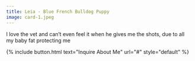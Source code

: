 ```yaml
---
title: Leia - Blue French Bulldog Puppy
image: card-1.jpeg
---
```


I love the vet and can’t even feel it when he gives me the shots, due to all my baby fat protecting me

{% include button.html text="Inquire About Me" url="#" style="default" %}
